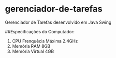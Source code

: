 # gerenciador-de-tarefas
Gerenciador de Tarefas desenvolvido em Java Swing

##Especificações do Computador:
1. CPU Frenquêcia Máxima 2.4GHz
2. Memória RAM 8GB
3. Memória Virtual 4GB
